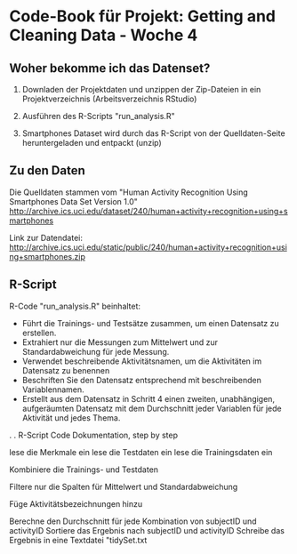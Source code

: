 # Code-Book für Projekt: Getting and Cleaning Data - Woche 4

## Woher bekomme ich das Datenset?
1. Downladen der Projektdaten und unzippen der Zip-Dateien in ein Projektverzeichnis (Arbeitsverzeichnis RStudio)

1. Ausführen des R-Scripts "run_analysis.R"
2. Smartphones Dataset wird durch das R-Script von der Quelldaten-Seite heruntergeladen und entpackt (unzip)

## Zu den Daten
Die Quelldaten stammen vom "Human Activity Recognition Using Smartphones Data Set Version 1.0" 
http://archive.ics.uci.edu/dataset/240/human+activity+recognition+using+smartphones

Link zur Datendatei: http://archive.ics.uci.edu/static/public/240/human+activity+recognition+using+smartphones.zip

## R-Script
R-Code "run_analysis.R" beinhaltet:
- Führt die Trainings- und Testsätze zusammen, um einen Datensatz zu erstellen.
- Extrahiert nur die Messungen zum Mittelwert und zur Standardabweichung für jede Messung.
- Verwendet beschreibende Aktivitätsnamen, um die Aktivitäten im Datensatz zu benennen
- Beschriften Sie den Datensatz entsprechend mit beschreibenden Variablennamen.
- Erstellt aus dem Datensatz in Schritt 4 einen zweiten, unabhängigen, aufgeräumten Datensatz mit dem Durchschnitt jeder Variablen für jede Aktivität und jedes Thema.

.
.
R-Script Code Dokumentation, step by step

lese die Merkmale ein
lese die Testdaten ein
lese die Trainingsdaten ein

Kombiniere die Trainings- und Testdaten

Filtere nur die Spalten für Mittelwert und Standardabweichung

Füge Aktivitätsbezeichnungen hinzu

Berechne den Durchschnitt für jede Kombination von subjectID und activityID
Sortiere das Ergebnis nach subjectID und activityID
Schreibe das Ergebnis in eine Textdatei "tidySet.txt
